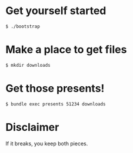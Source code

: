 # Get yourself started
  
    $ ./bootstrap

# Make a place to get files

    $ mkdir downloads

# Get those presents!

    $ bundle exec presents 51234 downloads

# Disclaimer

If it breaks, you keep both pieces.
